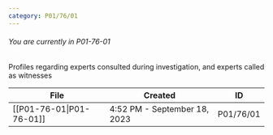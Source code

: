 ```yaml
---
category: P01/76/01
---
```

###### You are currently in P01-76-01

Profiles regarding experts consulted during investigation, and experts called as witnesses

| File                                                                                          | Created                      | ID        |
| --------------------------------------------------------------------------------------------- | ---------------------------- | --------- |
| [[P01-76-01\|P01-76-01]] | 4:52 PM - September 18, 2023 | P01/76/01 |

